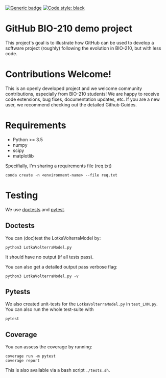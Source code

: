[![Generic badge](https://img.shields.io/badge/Contributions-Welcome-brightgreen.svg)](README.md)
<a href="https://github.com/psf/black"><img alt="Code style: black" src="https://img.shields.io/badge/code%20style-black-000000.svg"></a>

# GitHub BIO-210 demo project 

This project's goal is to illustrate how GitHub can be used to develop a software project (roughly) following the evolution in BIO-210, but with less code.  

# Contributions Welcome! 

This is an openly developed project and we welcome community contributions, especially from BIO-210 students!
We are happy to receive code extensions, bug fixes, documentation updates, etc.
If you are a new user, we recommend checking out the detailed Github Guides.

# Requirements

- Python >= 3.5
- numpy
- scipy 
- matplotlib

Specifially, I'm sharing a requirements file (req.txt)

`conda create -n <environment-name> --file req.txt`


# Testing

We use [doctests](https://docs.python.org/3/library/doctest.html) and [pytest](https://docs.pytest.org/en/6.2.x/contents.html). 

## Doctests

You can (doc)test the LotkaVolterraModel by:

```python3 LotkaVolterraModel.py ```

It should have no output (if all tests pass). 

You can also get a detailed output pass verbose flag:

```python3 LotkaVolterraModel.py -v```

## Pytests 

We also created unit-tests for the `LotkaVolterraModel.py` in `test_LVM.py`. You can also run the whole test-suite with 

```pytest```

## Coverage 

You can assess the coverage by running:

```
coverage run -m pytest
coverage report
```

This is also available via a bash script `./tests.sh`.
